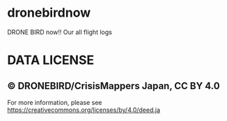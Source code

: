 # dronebirdnow
DRONE BIRD now!! Our all flight logs



# DATA LICENSE

## © DRONEBIRD/CrisisMappers Japan, CC BY 4.0

For more information, please see
<https://creativecommons.org/licenses/by/4.0/deed.ja>
